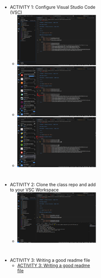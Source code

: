 
<div style="margin-left: 40%;">

-   ACTIVITY 1: Configure Visual Studio Code (VSC)
    -   [![Week 3 Assignment](SS1%20-%20VSC.png)](SS1%20-%20VSC.png)
    -   [![Week 3 Assignment](SS2%20-%20VSC%20Ext%201.png)](SS2%20-%20VSC%20Ext%201.png)
    -   [![Week 3 Assignment](SS3%20-%20VSC%20Ext%202.png)](SS3%20-%20VSC%20Ext%202.png)

<br>

-   ACTIVITY 2: Clone the class repo and add to your VSC Workspace
    -   [![Week 3 Assignment](SS4%20-%20VSC%20class%20workstation.png)](SS4%20-%20VSC%20class%20workstation.png)

<br>

-   ACTIVITY 3: Writing a good readme file
    -   [ACTIVITY 3: Writing a good readme file](Week3Activity3.md)

</div>
